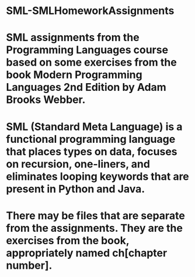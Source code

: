 # SML-SMLHomeworkAssignments
# SML assignments from the Programming Languages course based on some exercises from the book Modern Programming Languages 2nd Edition by Adam Brooks Webber.
# SML (Standard Meta Language) is a functional programming language that places types on data, focuses on recursion, one-liners, and eliminates looping keywords that are present in Python and Java. 
# There may be files that are separate from the assignments. They are the exercises from the book, appropriately named ch[chapter number].

